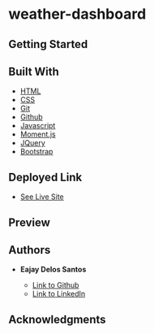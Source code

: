 # weather-dashboard



## Getting Started



## Built With

* [HTML](https://developer.mozilla.org/en-US/docs/Web/HTML)
* [CSS](https://developer.mozilla.org/en-US/docs/Web/CSS)
* [Git](https://git-scm.com/about)
* [Github](https://github.com/)
* [Javascript](https://developer.mozilla.org/en-US/docs/Web/JavaScript)
* [Moment.js](https://momentjs.com/)
* [JQuery](https://www.w3schools.com/jquery/jquery_intro.asp)
* [Bootstrap](https://getbootstrap.com/docs/5.0/getting-started/introduction/)

## Deployed Link

* [See Live Site]()


## Preview

<!-- <img src = "Screenshot.png" alt = "preview"> -->

## Authors

* **Eajay Delos Santos** 

    - [Link to Github](https://github.com/EajayD)
    - [Link to LinkedIn](https://www.linkedin.com/in/eajay-delos-santos-912950214/)

## Acknowledgments


